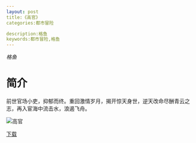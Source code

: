 ```yaml
---
layout: post
title:《高官》
categories:都市冒险

description:格鱼
keywords:都市冒险,格鱼
---
```

*格鱼*

# 简介

前世官场小吏，抑郁而终。重回激情岁月，揭开惊天身世，逆天改命尽酬青云之志，再入宦海中流击水，浪遏飞舟。

![高官](http://tvax2.sinaimg.cn/large/008dGP0Fgy1gu6l1kis3ej304605kjre.jpg)

[下载](https://public.by.files.1drv.com/y4mv5YP93hwk05SMM3xVmBSPCHn_4WfKJDI64N6htxgjNrw-d2pl0EalQ8dsye6Op12JigBfdSHdXMaeIm3kFT1bHfhJnAeanrmd9vtJtli6VHfz9bvlL6HI7ZczaMYiya5zQr3QsLYm-_WehIbrqD4GWIAkpzVmt8rsU_6fqaBL_gKiZNQRFzrWKhyMyTgX0_fD50nxou_3DrcPFzIlFI2Ni0b--GX35wNpUYjJJZYGYt-hqvwuj9CbGPH3KhyBqOX)
